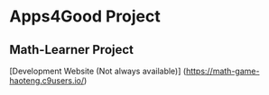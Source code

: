 # Apps4Good Project

## Math-Learner Project

[Development Website (Not always available)] (https://math-game-haoteng.c9users.io/)
